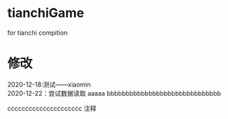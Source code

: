 # tianchiGame
for tianchi compition
# 修改
2020-12-18:测试——xiaomin     
2020-12-22：尝试数据读取
aaaaa
bbbbbbbbbbbbbbbbbbbbbbbbbbbbbb

ccccccccccccccccccccc
注释
